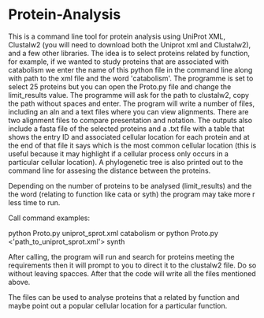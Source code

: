 # Protein-Analysis

This is a command line tool for protein analysis using UniProt XML, Clustalw2
(you will need to download both the Uniprot xml and Clustalw2), and
a few other libraries. The idea is to select proteins related by function, 
for example, if we wanted to study proteins that are associated with catabolism 
we enter the name of this python file in the command line along with path 
to the xml file and the word 'catabolism'. The programme is set to select 25 
proteins but you can open the Proto.py file and change the limit_results value. 
The programme will ask for the path to clustalw2, copy the path without
spaces and enter. The program will write a number of files, including 
an aln and a text files where you can view alignments. There are two alignment
 files to compare presentation and notation. The outputs also include a fasta 
 file of the selected proteins and a .txt file with a table that shows the 
 entry ID and associated cellular location for each protein
and at the end of that file it says which is the most common cellular location
(this is useful because it may highlight if a cellular process only occurs in a 
particular cellular location). A phylogenetic tree is also printed out to the 
command line for assesing the distance between the proteins.

Depending on the number of proteins to be analysed (limit_results) and the 
the word (relating to function like cata or syth) the program may take more
r less time to run.

Call command examples:

python Proto.py uniprot_sprot.xml catabolism
or
python Proto.py <'path_to_uniprot_sprot.xml'> synth

After calling, the program will run and search for proteins meeting the requirements
then it will prompt to you to direct it to the clustalw2 file. Do so without leaving
spacces. After that the code will write all the files mentioned above. 

The files can be used to analyse proteins that a related by function and maybe point
out a popular cellular location for a particular function.
